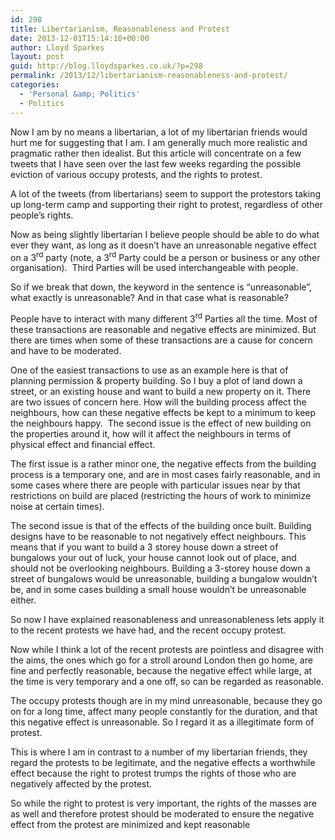 ```yaml
---
id: 298
title: Libertarianism, Reasonableness and Protest
date: 2013-12-01T15:14:10+00:00
author: Lloyd Sparkes
layout: post
guid: http://blog.lloydsparkes.co.uk/?p=298
permalink: /2013/12/libertarianism-reasonableness-and-protest/
categories:
  - 'Personal &amp; Politics'
  - Politics
---
```

Now I am by no means a libertarian, a lot of my libertarian friends would hurt me for suggesting that I am. I am generally much more realistic and pragmatic rather then idealist. But this article will concentrate on a few tweets that I have seen over the last few weeks regarding the possible eviction of various occupy protests, and the rights to protest.

A lot of the tweets (from libertarians) seem to support the protestors taking up long-term camp and supporting their right to protest, regardless of other people’s rights.

Now as being slightly libertarian I believe people should be able to do what ever they want, as long as it doesn’t have an unreasonable negative effect on a 3<sup>rd</sup> party (note, a 3<sup>rd</sup> Party could be a person or business or any other organisation).  Third Parties will be used interchangeable with people.

So if we break that down, the keyword in the sentence is “unreasonable”, what exactly is unreasonable? And in that case what is reasonable?

People have to interact with many different 3<sup>rd</sup> Parties all the time. Most of these transactions are reasonable and negative effects are minimized. But there are times when some of these transactions are a cause for concern and have to be moderated.

One of the easiest transactions to use as an example here is that of planning permission & property building. So I buy a plot of land down a street, or an existing house and want to build a new property on it. There are two issues of concern here. How will the building process affect the neighbours, how can these negative effects be kept to a minimum to keep the neighbours happy.  The second issue is the effect of new building on the properties around it, how will it affect the neighbours in terms of physical effect and financial effect.

The first issue is a rather minor one, the negative effects from the building process is a temporary one, and are in most cases fairly reasonable, and in some cases where there are people with particular issues near by that restrictions on build are placed (restricting the hours of work to minimize noise at certain times).

The second issue is that of the effects of the building once built. Building designs have to be reasonable to not negatively effect neighbours. This means that if you want to build a 3 storey house down a street of bungalows your out of luck, your house cannot look out of place, and should not be overlooking neighbours. Building a 3-storey house down a street of bungalows would be unreasonable, building a bungalow wouldn’t be, and in some cases building a small house wouldn’t be unreasonable either.

So now I have explained reasonableness and unreasonableness lets apply it to the recent protests we have had, and the recent occupy protest.

Now while I think a lot of the recent protests are pointless and disagree with the aims, the ones which go for a stroll around London then go home, are fine and perfectly reasonable, because the negative effect while large, at the time is very temporary and a one off, so can be regarded as reasonable.

The occupy protests though are in my mind unreasonable, because they go on for a long time, affect many people constantly for the duration, and that this negative effect is unreasonable. So I regard it as a illegitimate form of protest.

This is where I am in contrast to a number of my libertarian friends, they regard the protests to be legitimate, and the negative effects a worthwhile effect because the right to protest trumps the rights of those who are negatively affected by the protest.

So while the right to protest is very important, the rights of the masses are as well and therefore protest should be moderated to ensure the negative effect from the protest are minimized and kept reasonable